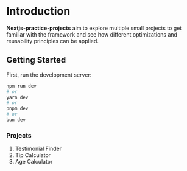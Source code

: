 # Introduction

**Nextjs-practice-projects** aim to explore multiple small projects to get familiar with the framework and see how different optimizations and reusability principles can be applied.

## Getting Started

First, run the development server:

```bash
npm run dev
# or
yarn dev
# or
pnpm dev
# or
bun dev
```

### Projects

1. Testimonial Finder
2. Tip Calculator
3. Age Calculator
